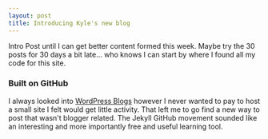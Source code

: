 ```yaml
---
layout: post
title: Introducing Kyle's new blog
---
```


Intro Post until I can get better content formed this week.  Maybe try the 30 posts for 30 days a bit late... who knows I can start by where I found all my code for this site.

### Built on GitHub

I always looked into [WordPress Blogs](http://wordpress.com) however I never wanted to pay to host a small site I felt would get little activity.  That left me to go find a new way to post that wasn't blogger related.  The Jekyll GitHub movement sounded like an interesting and more importantly free and useful learning tool.

